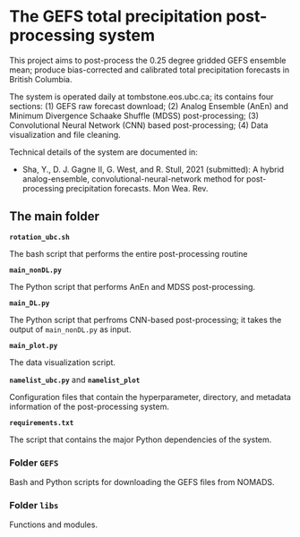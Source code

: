 # The GEFS total precipitation post-processing system

This project aims to post-process the 0.25 degree gridded GEFS ensemble mean; produce bias-corrected and calibrated total precipitation forecasts in British Columbia.

The system is operated daily at tombstone.eos.ubc.ca; its contains four sections: (1) GEFS raw forecast download; (2) Analog Ensemble (AnEn) and Minimum Divergence Schaake Shuffle (MDSS) post-processing; (3) Convolutional Neural Network (CNN) based post-processing; (4) Data visualization and file cleaning. 

Technical details of the system are documented in:

* Sha, Y., D. J. Gagne II, G. West, and R. Stull, 2021 (submitted): A hybrid analog-ensemble, convolutional-neural-network method for post-processing precipitation forecasts. Mon Wea. Rev.

## The main folder

**`rotation_ubc.sh`**

The bash script that performs the entire post-processing routine

**`main_nonDL.py`**

The Python script that performs AnEn and MDSS post-processing.

**`main_DL.py`**

The Python script that perfroms CNN-based post-processing; it takes the output of `main_nonDL.py` as input.

**`main_plot.py`**

The data visualization script.

**`namelist_ubc.py`** and **`namelist_plot`**

Configuration files that contain the hyperparameter, directory, and metadata information of the post-processing system.

**`requirements.txt`**

The script that contains the major Python dependencies of the system.

### Folder `GEFS`

Bash and Python scripts for downloading the GEFS files from NOMADS.

### Folder `libs`

Functions and modules.

